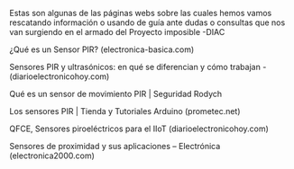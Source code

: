 Estas son algunas de las páginas webs sobre las cuales hemos vamos rescatando información o usando de guía ante dudas o consultas que nos van surgiendo en el armado del Proyecto imposible -DIAC

¿Qué es un Sensor PIR? (electronica-basica.com)

Sensores PIR y ultrasónicos: en qué se diferencian y cómo trabajan - (diarioelectronicohoy.com) 

Qué es un sensor de movimiento PIR | Seguridad Rodych

Los sensores PIR | Tienda y Tutoriales Arduino (prometec.net)

QFCE, Sensores piroeléctricos para el IIoT (diarioelectronicohoy.com)

Sensores de proximidad y sus aplicaciones – Electrónica (electronica2000.com)

